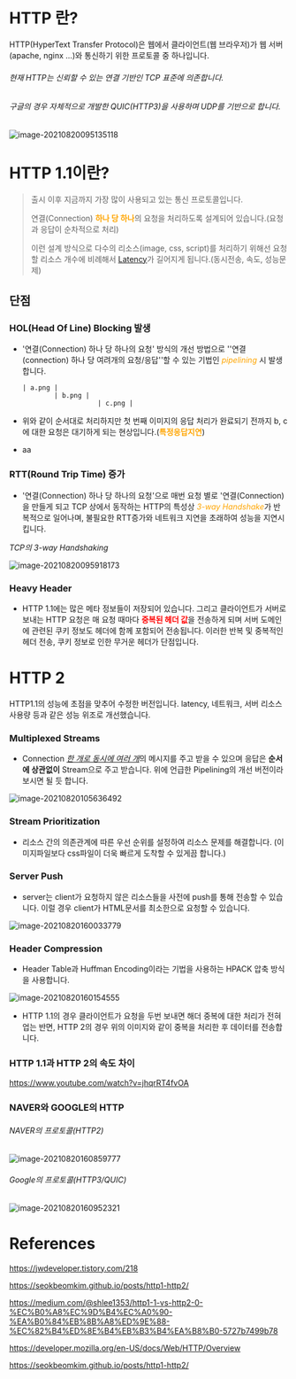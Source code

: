 # HTTP 란?

HTTP(HyperText Transfer Protocol)은 웹에서 클라이언트(웹 브라우저)가 웹 서버(apache, nginx ...)와 통신하기 위한 프로토콜 중 하나입니다.

###### *현재 HTTP는 신뢰할 수 있는 연결 기반인 TCP 표준에 의존합니다.*

###### *구글의 경우*  자체적으로 개발한 QUIC(HTTP3)을 사용하며 UDP를 기반으로 합니다. 
![image-20210820095135118](https://raw.githubusercontent.com/KrGil/TIL/main/C.S/documents/HTTP.assets/image-20210820095135118.png)


# HTTP 1.1이란?

> 출시 이후 지금까지 가장 많이 사용되고 있는 통신 프로토콜입니다.
>
> 연결(Connection) <span style="color:orange">**하나 당 하나**</span>의 요청을 처리하도록 설계되어 있습니다.(요청과 응답이 순차적으로 처리)
>
> 이런 설계 방식으로 다수의 리소스(image, css, script)를 처리하기 위해선 요청할 리소스 개수에 비례해서 [Latency](http://www.terms.co.kr/latency.htm)가 길어지게 됩니다.(동시전송, 속도, 성능문제)

## 단점

### HOL(Head Of Line) Blocking 발생

- '연결(Connection) 하나 당 하나의 요청' 방식의 개선 방법으로 ''연결(connection) 하나 당 여려개의 요청/응답''할 수 있는 기법인 <span style="color:orange">*pipelining*</span> 시 발생합니다.

  ``` 
  | a.png |
  		  | b.png |
  		  			 | c.png |
  ```

- 위와 같이 순서대로 처리하지만 첫 번째 이미지의 응답 처리가 완료되기 전까지 b, c에 대한 요청은 대기하게 되는 현상입니다.(<span style="color:orange">**특정응답지연**</span>)

- <span class="red">aa</span>


### RTT(Round Trip Time) 증가

- '연결(Connection) 하나 당 하나의 요청'으로 매번 요청 별로 '연결(Connection)을 만들게 되고 TCP 상에서 동작하는 HTTP의 특성상 <span style="color:orange">*3-way Handshake*</span>가 반복적으로 일어나며, 불필요한 RTT증가와 네트워크 지연을 초래하여 성능을 지연시킵니다.

*TCP의 3-way Handshaking*

![image-20210820095918173](https://raw.githubusercontent.com/KrGil/TIL/main/C.S/documents/HTTP.assets/image-20210820095918173.png)



### Heavy Header

- HTTP 1.1에는 많은 메타 정보들이 저장되어 있습니다. 그리고 클라이언트가 서버로 보내는 HTTP 요청은 매 요청 때마다 <span style="color:red">**중복된 헤더 값**</span>을 전송하게 되며 서버 도메인에 관련된 쿠키 정보도 헤더에 함께 포함되어 전송됩니다. 이러한 반복 및 중복적인 헤더 전송, 쿠키 정보로 인한 무거운 헤더가 단점입니다.



# HTTP 2

HTTP1.1의 성능에 초점을 맞추어 수정한 버전입니다. latency, 네트워크, 서버 리소스 사용량 등과 같은 성능 위조로 개선했습니다.

### Multiplexed Streams

- Connection <u>*한 개로 동시에 여러 개*</u>의 메시지를 주고 받을 수 있으며 응답은 **순서에 상관없이** Stream으로 주고 받습니다. 위에 언급한 Pipelining의 개선 버전이라 보시면 될 듯 합니다.

![image-20210820105636492](https://raw.githubusercontent.com/KrGil/TIL/main/C.S/documents/HTTP.assets/image-20210820105636492.png)

### Stream Prioritization

- 리소스 간의 의존관계에 따른 우선 순위를 설정하여 리소스 문제를 해결합니다. (이미지파일보다 css파일이 더욱 빠르게 도착할 수 있게끔 합니다.)

### Server Push

- server는 client가 요청하지 않은 리소스들을 사전에 push를 통해 전송할 수 있습니다. 이럴 경우 client가 HTML문서를 최소한으로 요청할 수 있습니다.

![image-20210820160033779](https://raw.githubusercontent.com/KrGil/TIL/main/C.S/documents/HTTP.assets/image-20210820160033779.png)

### Header Compression

- Header Table과 Huffman Encoding이라는 기법을 사용하는 HPACK 압축 방식을 사용합니다.

![image-20210820160154555](https://raw.githubusercontent.com/KrGil/TIL/main/C.S/documents/HTTP.assets/image-20210820160154555.png)

- HTTP 1.1의 경우 클라이언트가 요청을 두번 보내면 해더 중복에 대한 처리가 전혀 업는 반면, HTTP 2의 경우 위의 이미지와 같이 중복을 처리한 후 데이터를 전송합니다.



### HTTP 1.1과 HTTP 2의 속도 차이

https://www.youtube.com/watch?v=jhqrRT4fvOA



### NAVER와 GOOGLE의 HTTP

###### *NAVER의 프로토콜(HTTP2)* 

![image-20210820160859777](https://raw.githubusercontent.com/KrGil/TIL/main/C.S/documents/HTTP.assets/image-20210820160859777.png)

###### *Google의 프로토콜(HTTP3/QUIC)*

![image-20210820160952321](https://raw.githubusercontent.com/KrGil/TIL/main/C.S/documents/HTTP.assets/image-20210820160952321.png)

# References

https://jwdeveloper.tistory.com/218

https://seokbeomkim.github.io/posts/http1-http2/

https://medium.com/@shlee1353/http1-1-vs-http2-0-%EC%B0%A8%EC%9D%B4%EC%A0%90-%EA%B0%84%EB%8B%A8%ED%9E%88-%EC%82%B4%ED%8E%B4%EB%B3%B4%EA%B8%B0-5727b7499b78

https://developer.mozilla.org/en-US/docs/Web/HTTP/Overview

https://seokbeomkim.github.io/posts/http1-http2/
